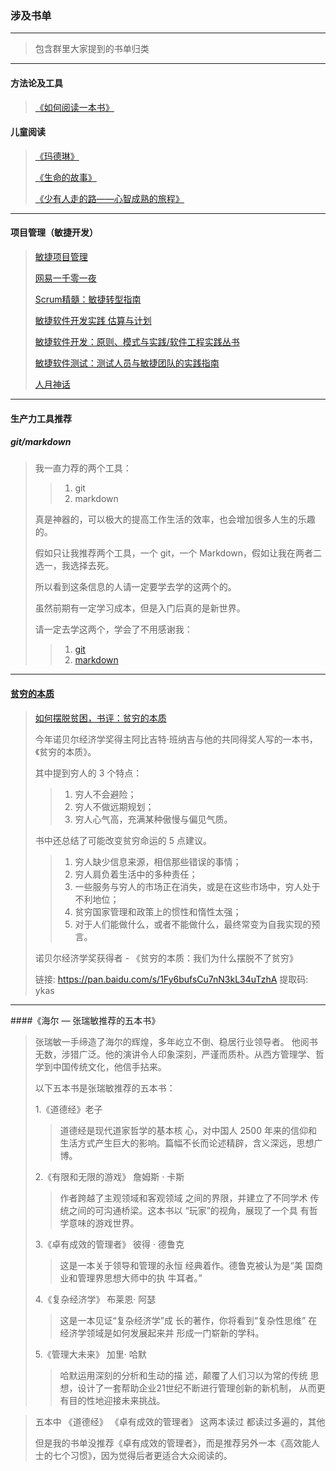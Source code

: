 ### 涉及书单

---
> 包含群里大家提到的书单归类

---

#### 方法论及工具
> [《如何阅读一本书》](https://item.jd.com/12146032.html)

#### 儿童阅读
> [《玛德琳》 ](https://item.jd.com/10027654.html)
>
> [《生命的故事》](https://item.jd.com/12399484.html)
>
> [《少有人走的路——心智成熟的旅程》](https://item.jd.com/12238133.html)
---

#### 项目管理（敏捷开发）
> [敏捷项目管理](https://item.jd.com/11837423.html)
>
> [网易一千零一夜](https://item.jd.com/11981649.html)
>
> [Scrum精髓：敏捷转型指南](https://item.jd.com/11462889.html)
>
> [敏捷软件开发实践 估算与计划](https://item.jd.com/11889434.html)
>
> [敏捷软件开发：原则、模式与实践/软件工程实践丛书]( https://item.jd.com/12468135.html)
>
> [敏捷软件测试：测试人员与敏捷团队的实践指南]( https://item.jd.com/12318206.html)
>
> [人月神话](https://item.jd.com/12401749.html)

----

#### 生产力工具推荐
##### git/markdown
> 我一直力荐的两个工具：
>> 1. git
>> 2. markdown
>
> 真是神器的，可以极大的提高工作生活的效率，也会增加很多人生的乐趣的。
>
> 假如只让我推荐两个工具，一个 git，一个 Markdown，假如让我在两者二选一，我选择去死。
>
> 所以看到这条信息的人请一定要学去学的这两个的。
>
> 虽然前期有一定学习成本，但是入门后真的是新世界。
>
> 请一定去学这两个，学会了不用感谢我：
>> 1. [git](https://github.com/xingangshi/git_gits.git)
>> 2. [markdown](https://github.com/xingangshi/markdown_note.git)

----
#### [贫穷的本质](https://item.jd.com/12413061.html)
> [如何摆脱贫困，书评：贫穷的本质](https://mp.weixin.qq.com/s/UuGD_GQsL2ptZWWRj86a0w)
>
>
> 今年诺贝尔经济学奖得主阿比吉特·班纳吉与他的共同得奖人写的一本书，《贫穷的本质》。
>
> 其中提到穷人的 3 个特点：
>>
>> 1. 穷人不会避险；
>> 2. 穷人不做远期规划；
>> 3. 穷人心气高，充满某种傲慢与偏见气质。
>
> 书中还总结了可能改变贫穷命运的 5 点建议。
>>
>> 1. 穷人缺少信息来源，相信那些错误的事情；
>> 2. 穷人肩负着生活中的多种责任；
>> 3. 一些服务与穷人的市场正在消失，或是在这些市场中，穷人处于不利地位；
>> 4. 贫穷国家管理和政策上的惯性和惰性太强；
>> 5. 对于人们能做什么，或者不能做什么，最终常变为自我实现的预言。
>
> 诺贝尔经济学奖获得者 - 《贫穷的本质：我们为什么摆脱不了贫穷》
>
> 链接: https://pan.baidu.com/s/1Fy6bufsCu7nN3kL34uTzhA 提取码: ykas


---


####《海尔 — 张瑞敏推荐的五本书》
> 张瑞敏一手缔造了海尔的辉煌，多年屹立不倒、稳居行业领导者。 他阅书无数，涉猎广泛。他的演讲令人印象深刻，严谨而质朴。从西方管理学、哲学到中国传统文化，他信手拈来。
>
> 以下五本书是张瑞敏推荐的五本书：
>
> 1.《道德经》老子
>
>> 道德经是现代道家哲学的基本核 心，对中国人 2500 年来的信仰和 生活方式产生巨大的影响。篇幅不长而论述精辟，含义深远，思想广博。
>
> 2.《有限和无限的游戏》 詹姆斯 · 卡斯
>>
>> 作者跨越了主观领域和客观领域 之间的界限，并建立了不同学术 传统之间的可沟通桥梁。这本书以 “玩家”的视角，展现了一个具 有哲学意味的游戏世界。
>
> 3.《卓有成效的管理者》 彼得 · 德鲁克
>>
>> 这是一本关于领导和管理的永恒 经典着作。德鲁克被认为是“美 国商业和管理界思想大师中的执 牛耳者。”
>
> 4.《复杂经济学》 布莱恩· 阿瑟
>>
>> 这是一本见证“复杂经济学”成 长的著作，你将看到“复杂性思维” 在经济学领域是如何发展起来并 形成一门崭新的学科。
>
> 5.《管理大未来》 加里· 哈默
>
>> 哈默运用深刻的分析和生动的描 述，颠覆了人们习以为常的传统 思想，设计了一套帮助企业21世纪不断进行管理创新的新机制， 从而更有目的性地迎接未来挑战。

> 五本中 《道德经》 《卓有成效的管理者》 这两本读过 都读过多遍的，其他
>
> 但是我的书单没推荐《卓有成效的管理者》，而是推荐另外一本《高效能人士的七个习惯》，因为觉得后者更适合大众阅读的。
